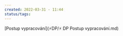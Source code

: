 ```yaml
---
created: 2022-03-31 - 11:44
status/tags: 
---
```


[Postup vypracování](⚡DP/⚡ DP Postup vypracování.md)


